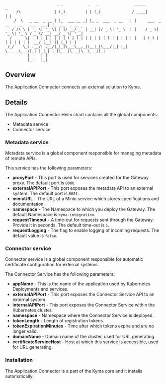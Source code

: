 ```
                       _ _           _   _                _____                            _
     /\               | (_)         | | (_)              / ____|                          | |
    /  \   _ __  _ __ | |_  ___ __ _| |_ _  ___  _ __   | |     ___  _ __  _ __   ___  ___| |_ ___  _ __
   / /\ \ | '_ \| '_ \| | |/ __/ _` | __| |/ _ \| '_ \  | |    / _ \| '_ \| '_ \ / _ \/ __| __/ _ \| '__|
  / ____ \| |_) | |_) | | | (_| (_| | |_| | (_) | | | | | |___| (_) | | | | | | |  __/ (__| || (_) | |
 /_/    \_\ .__/| .__/|_|_|\___\__,_|\__|_|\___/|_| |_|  \_____\___/|_| |_|_| |_|\___|\___|\__\___/|_|
          | |   | |
          |_|   |_|
```

## Overview

The Application Connector connects an external solution to Kyma.

## Details

The Application Connector Helm chart contains all the global components:
- Metadata service
- Connector service

### Metadata service

Metadata service is a global component responsible for managing metadata of remote APIs.

This service has the following parameters:

- **proxyPort** - This port is used for services created for the Gateway proxy. The default port is `8080`.
- **externalAPIPort** - This port exposes the metadata API to an external system. The default port is `8081`.
- **miniuURL** - The URL of a Minio service which stores specifications and documentation.
- **namespace** - The Namespace to which you deploy the Gateway. The default Namespace is `kyma-integration`.
- **requestTimeout** - A time-out for requests sent through the Gateway. Provide it in seconds. The default time-out is `1`.
- **requestLogging** - The flag to enable logging of incoming requests. The default value is `false`.

### Connector service

Connector service is a global component responsible for automatic certificate configuration for external systems.

The Connector Service has the following parameters:
- **appName** - This is the name of the application used by Kubernetes Deployments and services.
- **externalAPIPort** - This port exposes the Connector Service API to an external system.
- **internalAPIPort** - This port exposes the Connector Service within the Kubernetes cluster.
- **namespace** - Namespace where the Connector Service is deployed.
- **tokenLength** - Length of registration tokens.
- **tokenExpirationMinutes** - Time after which tokens expire and are no longer valid.
- **domainName** - Domain name of the cluster, used for URL generating.
- **certificateServiceHost** - Host at which this service is accessible, used for URL generating.

### Installation

The Application Connector is a part of the Kyma core and it installs automatically.
